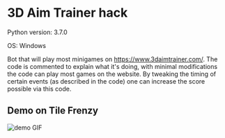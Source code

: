 # 3D Aim Trainer hack

Python version: 3.7.0

OS: Windows

Bot that will play most minigames on https://www.3daimtrainer.com/. The code is commented to explain what it's doing, with minimal modifications the code can play most games on the website. By tweaking the timing of certain events (as described in the code) one can increase the score possible via this code.

## Demo on Tile Frenzy

![demo GIF](https://github.com/Taggagii/3DAimTrainerHack/blob/master/demo.gif?raw=true)
